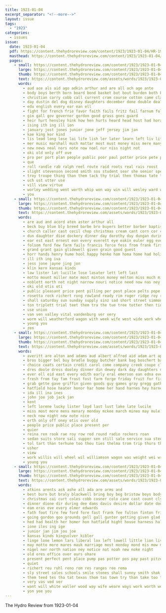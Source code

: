 ```yaml
---
title: 1923-01-04
excerpt_separator: "<!--more-->"
layout: issue
tags:
  - "1923"
categories:
  - issues
issue:
  date: 1923-01-04
  pdf: https://content.thehydroreview.com/content/1923/1923-01-04/HR-1923-01-04.pdf
  masthead: https://content.thehydroreview.com/content/1923/1923-01-04/masthead/HR-1923-01-04.jpg
  pages:
    - small: https://content.thehydroreview.com/content/1923/1923-01-04/small/HR-1923-01-04-01.jpg
      large: https://content.thehydroreview.com/content/1923/1923-01-04/large/HR-1923-01-04-01.jpg
      thumb: https://content.thehydroreview.com/content/1923/1923-01-04/thumbnails/HR-1923-01-04-01.jpg
      text: https://content.thehydroreview.com/assets/words/1923/1923-01-04/HR-1923-01-04-01.txt
      words:
        - aud ace als aid ago adkin arthur and are all ach age ante
        - body boys berth born board bond basket but bout burden both bory begun best ball blair bea bill been belong boucher bos business
        - christian carry cobb call current cram course cotton came claas camargo can child church come case city
        - day dustin del dog disney daughters december done double deal din
        - edu english every ear ean ell
        - fight for french frie favor faith fails fritz fail farnum full friday farmer frank fath freshman farm filling
        - gin gall gov governor gordon good grass goes guard
        - heir hurt hensley hink how hen hurts heard head host had horace heres hyde hearty hedges high hydro home hine hae herford house her hands homa held
        - ising ith ing ill ion
        - january jost jones junior jone jeff jersey jim jan
        - kae king kor kind
        - lis lead long lose lai life lish ler later learn left liv little lie lei last latin
        - mer music marshall much mattar most must money miss mere many marc memory mount monnett mutt musko more
        - new news neal nors note now noel nur niss night not
        - oki old only off ove
        - pro per port plan people public poor paul potter price pete present pleas princess
        - que
        - roll randle rab ralph reel route raid roots real rais roost
        - slight stevenson second smith sos student sear she senior spell such schoo sunday sund school stuff sui signal state schools subject season simple sai salary solid soon strange see
        - troy troupe thing than them tack thy trial then thomas tate till train tak toda torie thi tue ton thie town team the
        - uch ust utter use
        - vill view virtue
        - worley wedding went worth whip won way win will wesley ward week was with write weatherford words
        - you
    - small: https://content.thehydroreview.com/content/1923/1923-01-04/small/HR-1923-01-04-02.jpg
      large: https://content.thehydroreview.com/content/1923/1923-01-04/large/HR-1923-01-04-02.jpg
      thumb: https://content.thehydroreview.com/content/1923/1923-01-04/thumbnails/HR-1923-01-04-02.jpg
      text: https://content.thehydroreview.com/assets/words/1923/1923-01-04/HR-1923-01-04-02.txt
      words:
        - are aud and acord aten aster arthur all
        - beck buy blue bly breed barbe bro buyers better barber baptist bros brick boys board bus best bert but below box bostick block bank beek bright bond baby
        - church caller cast cecil chop christmas cream cant corn cor chance clack claude cooper came claw city company clerk chas cure cook check county carver
        - dun daughter dise dockery dinner day dorothy duy dungan during dave davis demotte dawson days dam deal dai dick dice does
        - ear est east ernest eon every everett eye eakin euler egg eve
        - folsom ford few farm fails francis force fess from frank first free fern for fund fine felton friday
        - grand grant gain glidewell given grain good guest
        - horr hands henry hume hool happy henke hom homa home had holiday her hobart head harry him herndon hydro held hot hope has herb how herman hon
        - ill ith ing iva
        - jess jone jayne jing jon
        - klin kern kansas kinds
        - law lister lat lucille lose lasater lett left last
        - motto mount miller mate most minton money melton miss much mill monday may mon main mills made meals many market mis mary
        - noblett north not night narrow nouri notice need now nas ney nable new near
        - oki old otis oti
        - public pleasant price pent pilling per post place pelts pope pump pace pitzer pan ply pec prayer
        - rosetta rock richert rong rowland ready rim roger ridge roy rolling room regula ren rockhold roup river ris
        - shall saturday sun sunday supply sinz sad short street simmons setting south spain side service soard safe sit see sai set smith said star simmon school sie she
        - ton triplett trial teet them tra the tue tree totter then tin thuy tuttle than
        - use union
        - van ven valley vital vandenburg ver very
        - worm will weatherford wagon with week wife west wide work wheel was wright watch walter
        - young you
        - zen
    - small: https://content.thehydroreview.com/content/1923/1923-01-04/small/HR-1923-01-04-03.jpg
      large: https://content.thehydroreview.com/content/1923/1923-01-04/large/HR-1923-01-04-03.jpg
      thumb: https://content.thehydroreview.com/content/1923/1923-01-04/thumbnails/HR-1923-01-04-03.jpg
      text: https://content.thehydroreview.com/assets/words/1923/1923-01-04/HR-1923-01-04-03.txt
      words:
        - averitt are alton and adams aud albert alfred aid adam art april ask all arth arm addie
        - bros bigger bel buy bradle buggy butcher bank bag boschert barnard bus bert black big bay
        - choice coats certain credit carol come company creek coupe clare cash cha copeland cart corn cler chairs cattle cutter clay
        - dres doole dress dooley dinner din dewey dark day daughters deere daughter doll dav
        - ever ell eid east every edith early eral emerson ean edna even earl
        - fresh from fay fam frost fost farm forge friday fruit for first ford fort
        - grab gette gave griffin given goods guy games gray gregg gathe
        - hatfield hose heater honor har home her hand harnes hey harness has head hon horse holiday hydro hill hay harry happy
        - ida ill ina ines
        - john joe job jack jan
        - kent
        - left lorene lucky lister loyd last lust lake late lucile
        - miss most more mens menary monday mckee march mineo may mule morn mower mose mcnary many money mare mos mauk mention mules
        - neck now night new note nice
        - orth only off oney otis over old
        - people price public place present per
        - quier
        - reina ren rook rae roy row red round radio rockers roan
        - sedan suits store sali supper sen still sale service sua steer south simpson saturday sur shelton son special show shoats set say shirts sunday second sund schwartz sales scott sun stalk
        - tol tart than terhune too thou ties thelma trom trip thurs the take
        - usher
        - view
        - work willis will wheel wil williamson wagon was weight wei write worth woodward want week with wide wife weather west
        - young you
    - small: https://content.thehydroreview.com/content/1923/1923-01-04/small/HR-1923-01-04-04.jpg
      large: https://content.thehydroreview.com/content/1923/1923-01-04/large/HR-1923-01-04-04.jpg
      thumb: https://content.thehydroreview.com/content/1923/1923-01-04/thumbnails/HR-1923-01-04-04.jpg
      text: https://content.thehydroreview.com/assets/words/1923/1923-01-04/HR-1923-01-04-04.txt
      words:
        - atkins arents ask ashe all ada are arms and
        - best burn but braly blackwell bring boy beg bristow boys body big bradley box beavers bega bank bun been both
        - christmas cai curt coles cobb cosner colo cane cast count clyde corn car crosswhite
        - dinner dione dir during dee dams davis desire dollar date door
        - eam eras eve every elmer edwards
        - fath foot fire few ford fore fast frank fee fulton finton friends foe from fine for forget felton
        - going gordon goo grounds gell gall gunter getting given glad glover game good
        - hed had health her homer hon hatfield hight house harness halle husband hope hater hydro homes held hollis hard hes hardware heen host helen has heineman haugh henke hunt home
        - ione iles ing ige
        - junior jan jim jou joe
        - kansas kinds kingsolver kibler
        - linge lone lemon lars liberal lox left lowell little lion live ley last low late
        - may motto more mares mauk marriage most monday mond mis mow marke mill miss min man
        - nigel ner north nation ney notice not noah new noke night
        - old ores office over ours ohare
        - present perfect pent place pump pas potter pos pay past pitzer pee price people par prayer per public peers poage
        - quiet
        - richert reu ruhl reno rom res ranges ree rema
        - sly street sales schools smile stones shall sunny smith shak sale sunday sis service stoves saturday south seer son still seen scott sim seems shoe short she sible special
        - them teed tes tha tat texas thom tas town try than take too townsend talkington tate the trom
        - very vas ved ver
        - want will white waller wood way wife weare ways work worth went walks weight whit watch ware wish with week
        - yon yee you
---
```


The Hydro Review from 1923-01-04

<!--more-->

